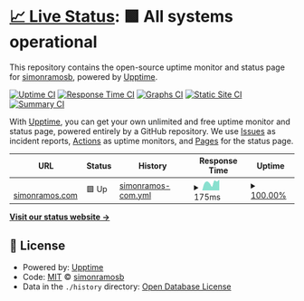 # [📈 Live Status](https://demo.upptime.js.org): <!--live status--> **🟩 All systems operational**

This repository contains the open-source uptime monitor and status page for [simonramosb](https://demo.upptime.js.org), powered by [Upptime](https://github.com/upptime/upptime).

[![Uptime CI](https://github.com/simonramosb/status/workflows/Uptime%20CI/badge.svg)](https://github.com/simonramosb/status/actions?query=workflow%3A%22Uptime+CI%22)
[![Response Time CI](https://github.com/simonramosb/status/workflows/Response%20Time%20CI/badge.svg)](https://github.com/simonramosb/status/actions?query=workflow%3A%22Response+Time+CI%22)
[![Graphs CI](https://github.com/simonramosb/status/workflows/Graphs%20CI/badge.svg)](https://github.com/simonramosb/status/actions?query=workflow%3A%22Graphs+CI%22)
[![Static Site CI](https://github.com/simonramosb/status/workflows/Static%20Site%20CI/badge.svg)](https://github.com/simonramosb/status/actions?query=workflow%3A%22Static+Site+CI%22)
[![Summary CI](https://github.com/simonramosb/status/workflows/Summary%20CI/badge.svg)](https://github.com/simonramosb/status/actions?query=workflow%3A%22Summary+CI%22)

With [Upptime](https://upptime.js.org), you can get your own unlimited and free uptime monitor and status page, powered entirely by a GitHub repository. We use [Issues](https://github.com/simonramosb/status/issues) as incident reports, [Actions](https://github.com/simonramosb/status/actions) as uptime monitors, and [Pages](https://demo.upptime.js.org) for the status page.

<!--start: status pages-->
<!-- This summary is generated by Upptime (https://github.com/upptime/upptime) -->
<!-- Do not edit this manually, your changes will be overwritten -->
<!-- prettier-ignore -->
| URL | Status | History | Response Time | Uptime |
| --- | ------ | ------- | ------------- | ------ |
| <img alt="" src="https://icons.duckduckgo.com/ip3/simonramos.com.ico" height="13"> [simonramos.com](https://simonramos.com) | 🟩 Up | [simonramos-com.yml](https://github.com/simonramosb/status/commits/HEAD/history/simonramos-com.yml) | <details><summary><img alt="Response time graph" src="./graphs/simonramos-com/response-time-week.png" height="20"> 175ms</summary><br><a href="https://simonramosb.github.io/status/history/simonramos-com"><img alt="Response time 446" src="https://img.shields.io/endpoint?url=https%3A%2F%2Fraw.githubusercontent.com%2Fsimonramosb%2Fstatus%2FHEAD%2Fapi%2Fsimonramos-com%2Fresponse-time.json"></a><br><a href="https://simonramosb.github.io/status/history/simonramos-com"><img alt="24-hour response time 233" src="https://img.shields.io/endpoint?url=https%3A%2F%2Fraw.githubusercontent.com%2Fsimonramosb%2Fstatus%2FHEAD%2Fapi%2Fsimonramos-com%2Fresponse-time-day.json"></a><br><a href="https://simonramosb.github.io/status/history/simonramos-com"><img alt="7-day response time 175" src="https://img.shields.io/endpoint?url=https%3A%2F%2Fraw.githubusercontent.com%2Fsimonramosb%2Fstatus%2FHEAD%2Fapi%2Fsimonramos-com%2Fresponse-time-week.json"></a><br><a href="https://simonramosb.github.io/status/history/simonramos-com"><img alt="30-day response time 153" src="https://img.shields.io/endpoint?url=https%3A%2F%2Fraw.githubusercontent.com%2Fsimonramosb%2Fstatus%2FHEAD%2Fapi%2Fsimonramos-com%2Fresponse-time-month.json"></a><br><a href="https://simonramosb.github.io/status/history/simonramos-com"><img alt="1-year response time 132" src="https://img.shields.io/endpoint?url=https%3A%2F%2Fraw.githubusercontent.com%2Fsimonramosb%2Fstatus%2FHEAD%2Fapi%2Fsimonramos-com%2Fresponse-time-year.json"></a></details> | <details><summary><a href="https://simonramosb.github.io/status/history/simonramos-com">100.00%</a></summary><a href="https://simonramosb.github.io/status/history/simonramos-com"><img alt="All-time uptime 80.07%" src="https://img.shields.io/endpoint?url=https%3A%2F%2Fraw.githubusercontent.com%2Fsimonramosb%2Fstatus%2FHEAD%2Fapi%2Fsimonramos-com%2Fuptime.json"></a><br><a href="https://simonramosb.github.io/status/history/simonramos-com"><img alt="24-hour uptime 100.00%" src="https://img.shields.io/endpoint?url=https%3A%2F%2Fraw.githubusercontent.com%2Fsimonramosb%2Fstatus%2FHEAD%2Fapi%2Fsimonramos-com%2Fuptime-day.json"></a><br><a href="https://simonramosb.github.io/status/history/simonramos-com"><img alt="7-day uptime 100.00%" src="https://img.shields.io/endpoint?url=https%3A%2F%2Fraw.githubusercontent.com%2Fsimonramosb%2Fstatus%2FHEAD%2Fapi%2Fsimonramos-com%2Fuptime-week.json"></a><br><a href="https://simonramosb.github.io/status/history/simonramos-com"><img alt="30-day uptime 100.00%" src="https://img.shields.io/endpoint?url=https%3A%2F%2Fraw.githubusercontent.com%2Fsimonramosb%2Fstatus%2FHEAD%2Fapi%2Fsimonramos-com%2Fuptime-month.json"></a><br><a href="https://simonramosb.github.io/status/history/simonramos-com"><img alt="1-year uptime 46.37%" src="https://img.shields.io/endpoint?url=https%3A%2F%2Fraw.githubusercontent.com%2Fsimonramosb%2Fstatus%2FHEAD%2Fapi%2Fsimonramos-com%2Fuptime-year.json"></a></details>

<!--end: status pages-->

[**Visit our status website →**](https://demo.upptime.js.org)

## 📄 License

- Powered by: [Upptime](https://github.com/upptime/upptime)
- Code: [MIT](./LICENSE) © [simonramosb](https://demo.upptime.js.org)
- Data in the `./history` directory: [Open Database License](https://opendatacommons.org/licenses/odbl/1-0/)
